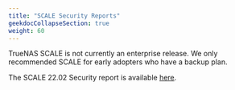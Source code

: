 ```yaml
---
title: "SCALE Security Reports"
geekdocCollapseSection: true
weight: 60
---
```


TrueNAS SCALE is not currently an enterprise release. We only recommended SCALE for early adopters who have a backup plan.

The SCALE 22.02 Security report is available [here](https://security.truenas.com/products/truenas-scale-22.02/).
